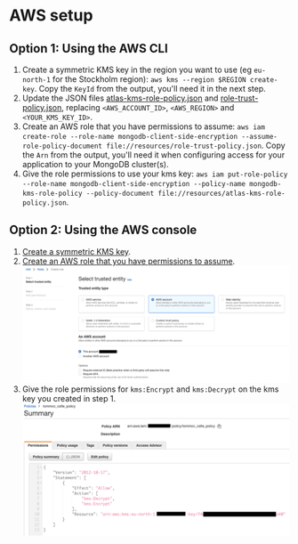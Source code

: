 # AWS setup

## Option 1: Using the AWS CLI

1. Create a symmetric KMS key in the region you want to use (eg `eu-north-1` for the Stockholm region): `aws kms --region $REGION create-key`. Copy the `KeyId` from the output, you'll need it in the next step. 
2. Update the JSON files [atlas-kms-role-policy.json](atlas-kms-role-policy.json) and [role-trust-policy.json](role-trust-policy.json), replacing `<AWS_ACCOUNT_ID>`, `<AWS_REGION>` and `<YOUR_KMS_KEY_ID>`.
3. Create an AWS role that you have permissions to assume: `aws iam create-role --role-name mongodb-client-side-encryption --assume-role-policy-document file://resources/role-trust-policy.json`. Copy the `Arn` from the output, you'll need it when configuring access for your application to your MongoDB cluster(s).
4. Give the role permissions to use your kms key: `aws iam put-role-policy --role-name mongodb-client-side-encryption --policy-name mongodb-kms-role-policy --policy-document file://resources/atlas-kms-role-policy.json`.


## Option 2: Using the AWS console

1. [Create a symmetric KMS key](https://docs.aws.amazon.com/kms/latest/developerguide/create-keys.html#create-symmetric-cmk).
2. [Create an AWS role that you have permissions to assume](https://docs.aws.amazon.com/IAM/latest/UserGuide/id_roles_create_for-user.html).
![image](./create_role.png)
3. Give the role permissions for `kms:Encrypt` and `kms:Decrypt` on the kms key you created in step 1.
![image](./create_policy.png)
